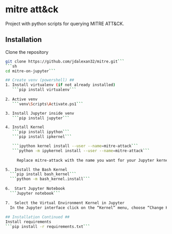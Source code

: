 # mitre att&ck #  
Project with python scripts for querying MITRE ATT&CK.  

## Installation ##  
Clone the repository  
```sh
git clone https://github.com/jdalexan32/mitre.git```   
```sh
cd mitre-on-jupyter```   

## Create venv (powershell) ##   
1. Install virtualenv (if not already installed)   
   ```pip install virtualenv```
   
2. Active venv  
   ```venv\Scripts\Activate.ps1```

3. Install Jupyter inside venv  
   ```pip install jupyter```

4. Install Kernel  
   ```pip install ipython```  
   ```pip install ipkernel```  

   ```ipython kernel install --user --name=mitre-attack```  
   ```python -m ipykernel install --user --name=mitre-attack```  
 
     Replace mitre-attack with the name you want for your Jupyter kernel.  

5.	Install the Bash Kernel  
  ```pip install bash_kernel```  
  ```python -m bash_kernel.install```  
 
6.	Start Jupyter Notebook  
  ```Jupyter notebook```
 
7.	Select the Virtual Environment Kernel in Jupyter  
  In the Jupyter interface click on the “Kernel” menu, choose “Change Kernel” and select the virtual environment kernel you created  
 
## Installation Continued ##   
Install requirements   
```pip install -r requirements.txt```

